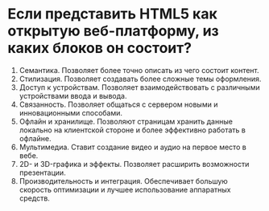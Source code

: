 # Если представить HTML5 как открытую веб-платформу, из каких блоков он состоит?


1. Семантика. Позволяет более точно описать из чего состоит контент.
2. Стилизация. Позволяет создавать более сложные темы оформления.
3. Доступ к устройствам. Позволяет взаимодействовать с различными устройствами ввода и вывода.
4. Связанность. Позволяет общаться с сервером новыми и инновационными способами.
5. Офлайн и хранилище. Позволяют страницам хранить данные локально на клиентской стороне и более эффективно работать в офлайне.
6. Мультимедиа. Ставит создание видео и аудио на первое место в вебе.
7. 2D- и 3D-графика и эффекты. Позволяет расширить возможности презентации.
8. Производительность и интеграция. Обеспечивает большую скорость оптимизации и лучшее использование аппаратных средств.
